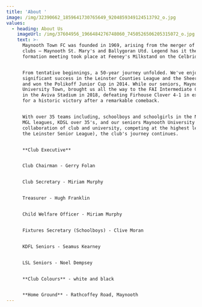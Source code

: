 ```yaml
---
title: 'About '
image: /img/32390662_1859641730765649_9204859349124513792_o.jpg
values:
  - heading: About Us
    imageUrl: /img/37604956_1966484276748060_7450526506205315072_o.jpg
    text: >-
      Maynooth Town FC was founded in 1969, arising from the merger of two local
      clubs – Maynooth St. Mary's and Ballygoran Utd. Legend has it the
      formation meeting took place at Feeney's Milkstand on the Celbridge Road. 


      From tentative beginnings, a 50-year journey unfolded. We've enjoyed
      significant success in the Leinster Counties League and the Sheeran Cup,
      and won the Polikoff Junior Cup in 2014. While our seniors, Maynooth
      University Town, brought us all the way to the FAI Intermediate Cup Final
      in the Aviva Stadium in 2018, defeating Firhouse Clover 4-1 in extra time
      for a historic victory after a remarkable comeback.


      With over 35 teams including, schoolboys and schoolgirls in the NDSL and
      MGL leagues, KDSL over 35's, and our seniors Maynooth University Town (a
      collaboration of club and university, competing at the highest level in
      the Leinster Senior League), the club's journey continues.


      **Club Executive**


      Club Chairman - Gerry Folan


      Club Secretary - Miriam Murphy


      Treasurer - Hugh Franklin


      Child Welfare Officer - Miriam Murphy


      Fixtures Secretary (Schoolboys) - Clive Moran


      KDFL Seniors - Seamus Kearney


      LSL Seniors - Noel Dempsey


      **Club Colours** - white and black


      **Home Ground** - Rathcoffey Road, Maynooth
---
```


